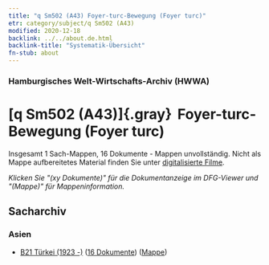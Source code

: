 ```yaml
---
title: "q Sm502 (A43) Foyer-turc-Bewegung (Foyer turc)"
etr: category/subject/q Sm502 (A43)
modified: 2020-12-18
backlink: ../../about.de.html
backlink-title: "Systematik-Übersicht"
fn-stub: about
---
```


### Hamburgisches Welt-Wirtschafts-Archiv (HWWA)
# [q Sm502 (A43)]{.gray}&#8201; Foyer-turc-Bewegung (Foyer turc)&#160; 




Insgesamt 1 Sach-Mappen, 16 Dokumente - Mappen unvollständig.
Nicht als Mappe aufbereitetes Material finden Sie unter [digitalisierte Filme](/film/h1_sh).

_Klicken Sie "(xy Dokumente)" für die Dokumentanzeige im DFG-Viewer und "(Mappe)" für Mappeninformation._

## Sacharchiv




### Asien

- [B21 Türkei (1923 -)](../../../geo/about.de.html#B21) (<a href="https://dfg-viewer.de/show/?tx_dlf[id]=https://pm20.zbw.eu/mets/sh/1411xx/141111/1460xx/146057/public.mets.de.xml" target="_blank">16 Dokumente</a>) ([Mappe](http://purl.org/pressemappe20/folder/sh/141111,146057))


